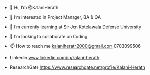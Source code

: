  - 👋 Hi, I’m @KalaniHerath
   
 - 👀 I’m interested in Project Manager, BA & QA
   
 - 🌱 I’m currently learning at Sir Jon Kotelawala Defense University
   
 - 💞️ I’m looking to collaborate on Coding
   
 - 📫 How to reach me kalaniherath2000@gmail.com 0703099506
   
 - Linkedin  www.linkedin.com/in/kalani-herath
 - ResearchGate https://www.researchgate.net/profile/Kalani-Herath
